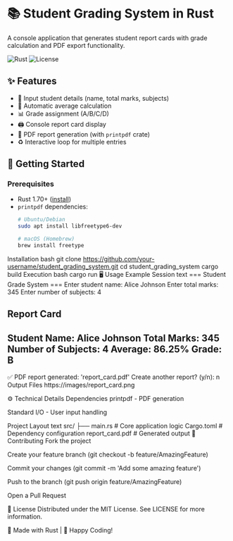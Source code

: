 # 📚 Student Grading System in Rust

A console application that generates student report cards with grade calculation and PDF export functionality.

![Rust](https://img.shields.io/badge/Rust-1.70+-orange?logo=rust)
![License](https://img.shields.io/badge/License-MIT-blue)

## ✨ Features

- 📝 Input student details (name, total marks, subjects)
- 🧮 Automatic average calculation
- 📊 Grade assignment (A/B/C/D)
- 🖨️ Console report card display
- 📄 PDF report generation (with `printpdf` crate)
- ♻️ Interactive loop for multiple entries

## 🚀 Getting Started

### Prerequisites
- Rust 1.70+ ([install](https://www.rust-lang.org/tools/install))
- `printpdf` dependencies:
  ```bash
  # Ubuntu/Debian
  sudo apt install libfreetype6-dev
  
  # macOS (Homebrew)
  brew install freetype

Installation
bash
git clone https://github.com/your-username/student_grading_system.git
cd student_grading_system
cargo build
Execution
bash
cargo run
🖥️ Usage
Example Session
text
=== Student Grade System ===
Enter student name: Alice Johnson
Enter total marks: 345
Enter number of subjects: 4

Report Card
----------------------------
Student Name: Alice Johnson
Total Marks: 345
Number of Subjects: 4
Average: 86.25%
Grade: B
----------------------------

✅ PDF report generated: 'report_card.pdf'
Create another report? (y/n): n
Output Files
https://images/report_card.png

⚙️ Technical Details
Dependencies
printpdf - PDF generation

Standard I/O - User input handling

Project Layout
text
src/
├── main.rs          # Core application logic
Cargo.toml           # Dependency configuration
report_card.pdf      # Generated output
🤝 Contributing
Fork the project

Create your feature branch (git checkout -b feature/AmazingFeature)

Commit your changes (git commit -m 'Add some amazing feature')

Push to the branch (git push origin feature/AmazingFeature)

Open a Pull Request

📜 License
Distributed under the MIT License. See LICENSE for more information.

🦀 Made with Rust | 💖 Happy Coding!
